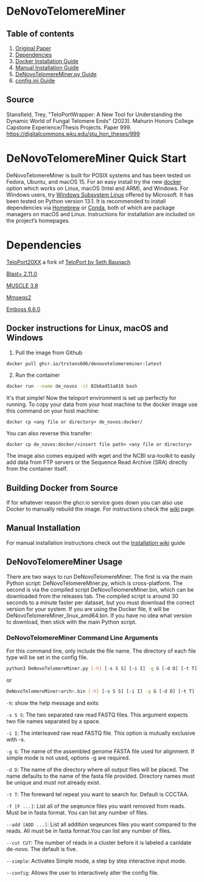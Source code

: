 # DeNovoTelomereMiner

## Table of contents
1. [Original Paper](https://github.com/TrStans606/DeNovoTelomereMiner/tree/main#source)
2. [Dependencies](https://github.com/TrStans606/DeNovoTelomereMiner/tree/main#dependencies)
3. [Docker Installation Guide](https://github.com/TrStans606/DeNovoTelomereMiner/tree/main#docker-instructions-for-linux-macos-and-windows)
4. [Manual Installation Guide](https://github.com/TrStans606/DeNovoTelomereMiner/tree/main#manual-installation)
5. [DeNovoTelomereMiner.py Guide]()
6. [config.ini Guide]()

## Source

Stansfield, Trey, "TeloPortWrapper: A New Tool for Understanding the Dynamic World of Fungal Telomere Ends" (2023). Mahurin Honors College Capstone Experience/Thesis Projects. Paper 999.
https://digitalcommons.wku.edu/stu_hon_theses/999

# DeNovoTelomereMiner Quick Start

DeNovoTelomereMiner is built for POSIX systems and has been tested on Fedora, Ubuntu, and macOS 15. For an easy install try the new [docker](https://www.docker.com/get-started/) option which works on Linux, macOS (Intel and ARM), and Windows. For Windows users, try [Windows Subsystem Linux](https://learn.microsoft.com/en-us/windows/wsl/install) offered by Microsoft. It has been tested on Python version 13.1. It is recommended to install dependencies via [Homebrew](https://brew.sh/) or [Conda](https://docs.anaconda.com/miniconda/install/), both of which are package managers on macOS and Linux. Instructions for installation are included on the project’s homepages.

# **Dependencies**

[TeloPort20XX](https://github.com/TrStans606/TeloPort20xx) a fork of [TeloPort by Seth Baunach](https://github.com/sabaunach/TeloPort) 

[Blast+ 2.11.0](https://ftp.ncbi.nlm.nih.gov/blast/executables/blast+/2.11.0/) 

[MUSCLE 3.8](https://drive5.com/muscle/downloads_v3.htm)

[Mmseqs2](https://github.com/soedinglab/MMseqs2/)

[Emboss 6.6.0](http://emboss.sourceforge.net/download/)

## Docker instructions for Linux, macOS and Windows
1. Pull the image from Github
```bash
docker pull ghcr.io/trstans606/denovotelomereminer:latest
```

2. Run the container

```bash
docker run --name de_novos -it 82b6ad51a816 bash
```

It's that simple! Now the teloport environment is set up perfectly for running. To copy your data from your host machine to the docker image use this command on your host machine:

```shell
docker cp <any file or directory> de_novos:docker/
```

You can also reverse this transfer:
```shell
docker cp de_novos:docker/<insert file path> <any file or directory> 
```

The image also comes equiped with wget and the NCBI sra-toolkit to easily add data from FTP servers or the Sequence Read Archive (SRA) directly from the container itself.

## Building Docker from Source

If for whatever reason the ghcr.io service goes down you can also use Docker to manually rebuild the image. For instructions check the [wiki](https://github.com/TrStans606/DeNovoTelomereMiner/wiki/Building-Docker-from-Source) page.

## Manual Installation

For manual installation instructions check out the [Installation wiki](https://github.com/TrStans606/DeNovoTelomereMiner/wiki/Manual-Installation-Guide) guide

## DeNovoTelomereMiner Usage

There are two ways to run DeNovoTelomereMiner. The first is via the main Python script: DeNovoTelomereMiner.py, which is cross-platform. The second is via the compiled script DeNovoTelomereMiner<arch>.bin, which can be downloaded from the releases tab. The compiled script is around 30 seconds to a minute faster per dataset, but you must download the correct version for your system. If you are using the Docker file, it will be DeNovoTelomereMiner_linux_amd64.bin. If you have no idea what version to download, then stick with the main Python script.

### DeNovoTelomereMiner Command Line Arguments

For this command line, only include the file name. The directory of each file type will be set in the config file.

```bash
python3 DeNovoTelomereMiner.py [-h] [-s S S] [-i I] -g G [-d D] [-t T] [-f [F ...]] [--cut CUT] [--simple] [--add [ADD ...]] [--config]
```
or
```bash
DeNovoTelomereMiner<arch>.bin [-h] [-s S S] [-i I] -g G [-d D] [-t T] [-f [F ...]] [--cut CUT] [--simple] [--add [ADD ...]] [--config]
```

```-h```: show the help message and exits

```-s S S```: The two separated raw read FASTQ files. This argument expects two file names separated by a space.

```-i I```: The interleaved raw read FASTQ file. This option is mutually exclusive with -s.

```-g G```: The name of the assembled genome FASTA file used for alignment. If simple mode is not used, options -g are required.

```-d D```: The name of the directory where all output files will be placed. The name defaults to the name of the fasta file provided. Directory names must be unique and must not already exist.

```-t T```: The foreward tel repeat you want to search for. Default is CCCTAA.

```-f [F ...]```: List all of the seqeunce files you want removed from reads. Must be in fasta format. You can list any number of files.

```--add [ADD ...]```: List all addition seqeunces files you want compared to the reads. All must be in fasta format.You can list any number of files.

```--cut CUT```: The number of reads in a cluster before it is labeled a canidate de-novo. The default is five.

```--simple```: Activates Simple mode, a step by step interactive input mode.

```--config```: Allows the user to interactively alter the config file.


